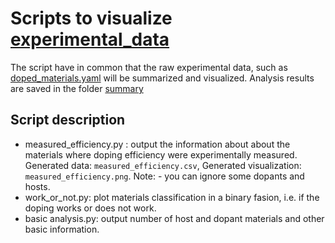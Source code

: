 # Scripts to visualize [experimental_data](https://github.com/NanomatchGmbH/doping_lib/tree/main/experimental_data)

The script have in common that the raw experimental data, such as [doped_materials.yaml](https://github.com/NanomatchGmbH/doping_lib/blob/main/experimental_data/doped_materials.yaml) will be summarized and visualized. Analysis results are saved in the folder [summary](https://github.com/NanomatchGmbH/doping_lib/tree/main/experimental_data/summary)

## Script description
- measured_efficiency.py : output the information about about the materials where doping efficiency were experimentally measured. Generated data: `measured_efficiency.csv`, Generated visualization: `measured_efficiency.png`. Note: - you can ignore some dopants and hosts.
- work_or_not.py: plot materials classification in a binary fasion, i.e. if the doping works or does not work.
- basic analysis.py: output number of host and dopant materials and other basic information.
